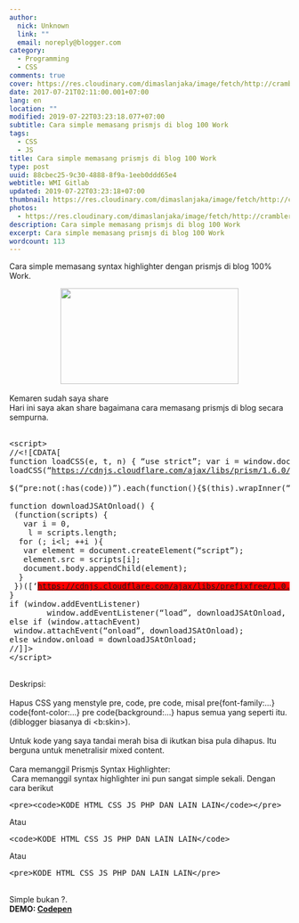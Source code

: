 ```yaml
---
author:
  nick: Unknown
  link: ""
  email: noreply@blogger.com
category:
  - Programming
  - CSS
comments: true
cover: https://res.cloudinary.com/dimaslanjaka/image/fetch/http://crambler.com/wp-content/uploads/2014/07/PrismJS_Blog_NEW.jpg
date: 2017-07-21T02:11:00.001+07:00
lang: en
location: ""
modified: 2019-07-22T03:23:18.077+07:00
subtitle: Cara simple memasang prismjs di blog 100 Work
tags:
  - CSS
  - JS
title: Cara simple memasang prismjs di blog 100 Work
type: post
uuid: 88cbec25-9c30-4888-8f9a-1eeb0ddd65e4
webtitle: WMI Gitlab
updated: 2019-07-22T03:23:18+07:00
thumbnail: https://res.cloudinary.com/dimaslanjaka/image/fetch/http://crambler.com/wp-content/uploads/2014/07/PrismJS_Blog_NEW.jpg
photos:
  - https://res.cloudinary.com/dimaslanjaka/image/fetch/http://crambler.com/wp-content/uploads/2014/07/PrismJS_Blog_NEW.jpg
description: Cara simple memasang prismjs di blog 100 Work
excerpt: Cara simple memasang prismjs di blog 100 Work
wordcount: 113
---
```


<p>Cara simple memasang syntax highlighter dengan prismjs di blog 100% Work.<br></p><div class="separator" style="clear: both; text-align: center;"><a href="https://res.cloudinary.com/dimaslanjaka/image/fetch/http://crambler.com/wp-content/uploads/2014/07/PrismJS_Blog_NEW.jpg" imageanchor="1" style="margin-left: 1em; margin-right: 1em;" rel="noopener noreferer nofollow"><img border="0" data-original-height="431" data-original-width="800" height="172" src="https://res.cloudinary.com/dimaslanjaka/image/fetch/http://crambler.com/wp-content/uploads/2014/07/PrismJS_Blog_NEW.jpg" width="320"></a></div><br>Kemaren sudah saya share<br>Hari ini saya akan share bagaimana cara memasang prismjs di blog secara sempurna.<br><br><pre>&lt;script&gt;<br>//&lt;![CDATA[<br>function loadCSS(e, t, n) { “use strict”; var i = window.document.createElement(“link”); var o = t || window.document.getElementsByTagName(“script”)[0]; i.rel = “stylesheet”; i.href = e; i.media = “only x”; o.parentNode.insertBefore(i, o); setTimeout(function () { i.media = n || “all” }) }<br>loadCSS(“<a href="https://cdnjs.cloudflare.com/ajax/libs/prism/1.6.0/themes/prism-solarizedlight.css">https://cdnjs.cloudflare.com/ajax/libs/prism/1.6.0/themes/prism-solarizedlight.css</a>”);<br><br>$(“pre:not(:has(code))”).each(function(){$(this).wrapInner(“&lt;code&gt;&lt;/code&gt;”)});$(“code”).addClass(“language-markup”);<br><br>function downloadJSAtOnload() {<br> (function(scripts) {<br>   var i = 0,<br>    l = scripts.length;<br>  for (; i&lt;l; ++i ){<br>   var element = document.createElement(“script”);<br>   element.src = scripts[i];<br>   document.body.appendChild(element);<br>  }<br> })([‘<span style="background-color: red;"><a href="https://cdnjs.cloudflare.com/ajax/libs/prefixfree/1.0.7/prefixfree.min.js">https://cdnjs.cloudflare.com/ajax/libs/prefixfree/1.0.7/prefixfree.min.js</a></span>’,‘<a href="https://cdnjs.cloudflare.com/ajax/libs/prism/1.6.0/prism.min.js">https://cdnjs.cloudflare.com/ajax/libs/prism/1.6.0/prism.min.js</a>’]);<br>}<br>if (window.addEventListener)<br>        window.addEventListener(“load”, downloadJSAtOnload, false);<br>else if (window.attachEvent)<br> window.attachEvent(“onload”, downloadJSAtOnload);<br>else window.onload = downloadJSAtOnload;<br>//]]&gt;<br>&lt;/script&gt;</pre><br>Deskripsi:<br><br>Hapus CSS yang menstyle pre, code, pre code, misal pre{font-family:…} code{font-color:…} pre code{background:…} hapus semua yang seperti itu. (diblogger biasanya di &lt;b:skin&gt;).<br><br>Untuk kode yang saya tandai merah bisa di ikutkan bisa pula dihapus. Itu berguna untuk menetralisir mixed content.<br><br>Cara memanggil Prismjs Syntax Highlighter:<br> Cara memanggil syntax highlighter ini pun sangat simple sekali. Dengan cara berikut<br><pre>&lt;pre&gt;&lt;code&gt;KODE HTML CSS JS PHP DAN LAIN LAIN&lt;/code&gt;&lt;/pre&gt;</pre>Atau<br><pre>&lt;code&gt;KODE HTML CSS JS PHP DAN LAIN LAIN&lt;/code&gt;</pre>Atau<br><pre>&lt;pre&gt;KODE HTML CSS JS PHP DAN LAIN LAIN&lt;/pre&gt;</pre><br>Simple bukan ?.<br><b>DEMO: <a href="https://codepen.io/dimaslanjaka/full/XRppbo/" rel="noopener noreferer nofollow" target="_blank">Codepen</a></b><br><b><br></b>
